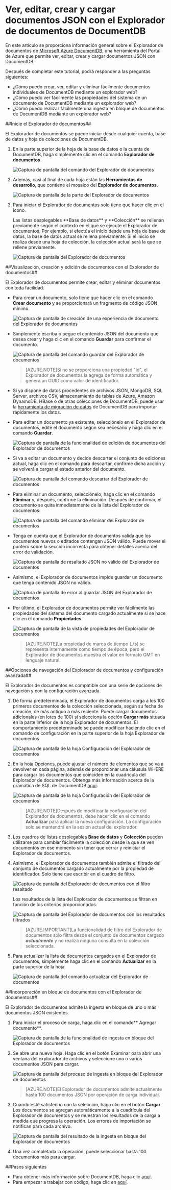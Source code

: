 <properties
	pageTitle="Visualización, edición, creación y carga de documentos JSON con el Explorador de documentos de DocumentDB | Microsoft Azure"
	description="Aprenda sobre el Explorador de documentos de DocumentDB, una herramienta del Portal de Azure para ver, editar, crear y cargar documentos JSON con DocumentDB."
	services="documentdb"
	authors="AndrewHoh"
	manager="jhubbard"
	editor="monicar"
	documentationCenter=""/>

<tags
	ms.service="documentdb"
	ms.workload="data-services"
	ms.tgt_pltfrm="na"
	ms.devlang="na"
	ms.topic="get-started-article" 
	ms.date="10/26/2015"
	ms.author="anhoh"/>

# Ver, editar, crear y cargar documentos JSON con el Explorador de documentos de DocumentDB #

En este artículo se proporciona información general sobre el Explorador de documentos de [Microsoft Azure DocumentDB](http://azure.microsoft.com/services/documentdb/), una herramienta del Portal de Azure que permite ver, editar, crear y cargar documentos JSON con DocumentDB.

Después de completar este tutorial, podrá responder a las preguntas siguientes:

-	¿Cómo puedo crear, ver, editar y eliminar fácilmente documentos individuales de DocumentDB mediante un explorador web?
-	¿Cómo puedo ver fácilmente las propiedades del sistema de un documento de DocumentDB mediante un explorador web?
-	¿Cómo puedo realizar fácilmente una ingesta en bloque de documentos de DocumentDB mediante un explorador web?

##<a id="Launch"></a>Inicie el Explorador de documentos##

El Explorador de documentos se puede iniciar desde cualquier cuenta, base de datos y hoja de colecciones de DocumentDB.

1. En la parte superior de la hoja de la base de datos o la cuenta de DocumentDB, haga simplemente clic en el comando **Explorador de documentos**.

	![Captura de pantalla del comando del Explorador de documentos](./media/documentdb-view-JSON-document-explorer/documentexplorercommand.png)
 
2. Además, casi al final de cada hoja están las **Herramientas de desarrollo**, que contiene el mosaico del **Explorador de documentos**.

	![Captura de pantalla de la parte del Explorador de documentos](./media/documentdb-view-JSON-document-explorer/documentexplorerpart.png)

2. Para iniciar el Explorador de documentos solo tiene que hacer clic en el icono.

	<p>Las listas desplegables **Base de datos** y **Colección** se rellenan previamente según el contexto en el que se ejecute el Explorador de documentos. Por ejemplo, si efectúa el inicio desde una hoja de base de datos, la base de datos actual se rellena previamente. Si el inicio se realiza desde una hoja de colección, la colección actual será la que se rellene previamente.

	![Captura de pantalla del Explorador de documentos](./media/documentdb-view-JSON-document-explorer/documentexplorerinitial.png)

##<a id="Create"></a>Visualización, creación y edición de documentos con el Explorador de documentos##

El Explorador de documentos permite crear, editar y eliminar documentos con toda facilidad.

- Para crear un documento, solo tiene que hacer clic en el comando **Crear documento** y se proporcionará un fragmento de código JSON mínimo.

	![Captura de pantalla de creación de una experiencia de documento del Explorador de documentos](./media/documentdb-view-JSON-document-explorer/createdocument.png)

- Simplemente escriba o pegue el contenido JSON del documento que desea crear y haga clic en el comando **Guardar** para confirmar el documento.

	![Captura de pantalla del comando guardar del Explorador de documentos](./media/documentdb-view-JSON-document-explorer/savedocument1.png)

	> [AZURE.NOTE]Si no se proporciona una propiedad "id", el Explorador de documentos la agrega de forma automática y genera un GUID como valor de identificador.

- Si ya dispone de datos procedentes de archivos JSON, MongoDB, SQL Server, archivos CSV, almacenamiento de tablas de Azure, Amazon DynamoDB, HBase o de otras colecciones de DocumentDB, puede usar la [herramienta de migración de datos](documentdb-import-data.md) de DocumentDB para importar rápidamente los datos.

- Para editar un documento ya existente, selecciónelo en el Explorador de documentos, edite el documento según sea necesario y haga clic en el comando **Guardar**.

	![Captura de pantalla de la funcionalidad de edición de documentos del Explorador de documentos](./media/documentdb-view-JSON-document-explorer/editdocument.png)

- Si va a editar un documento y decide descartar el conjunto de ediciones actual, haga clic en el comando para descartar, confirme dicha acción y se volverá a cargar el estado anterior del documento.

	![Captura de pantalla del comando descartar del Explorador de documentos](./media/documentdb-view-JSON-document-explorer/discardedit.png)

- Para eliminar un documento, selecciónelo, haga clic en el comando **Eliminar** y, después, confirme la eliminación. Después de confirmar, el documento se quita inmediatamente de la lista del Explorador de documentos:

	![Captura de pantalla del comando eliminar del Explorador de documentos](./media/documentdb-view-JSON-document-explorer/deletedocument.png)

- Tenga en cuenta que el Explorador de documentos valida que los documentos nuevos o editados contengan JSON válido. Puede mover el puntero sobre la sección incorrecta para obtener detalles acerca del error de validación.

	![Captura de pantalla de resaltado JSON no válido del Explorador de documentos](./media/documentdb-view-JSON-document-explorer/invalidjson1.png)

- Asimismo, el Explorador de documentos impide guardar un documento que tenga contenido JSON no válido.

	![Captura de pantalla de error al guardar JSON del Explorador de documentos](./media/documentdb-view-JSON-document-explorer/invalidjson2.png)

- Por último, el Explorador de documentos permite ver fácilmente las propiedades del sistema del documento cargado actualmente si se hace clic en el comando **Propiedades**.

	![Captura de pantalla de la vista de propiedades del Explorador de documentos](./media/documentdb-view-JSON-document-explorer/documentproperties.png)

	> [AZURE.NOTE]La propiedad de marca de tiempo (\_ts) se representa internamente como tiempo de época, pero el Explorador de documentos muestra el valor en formato GMT en lenguaje natural.

##<a id="Navigate"></a>Opciones de navegación del Explorador de documentos y configuración avanzada##

El Explorador de documentos es compatible con una serie de opciones de navegación y con la configuración avanzada.

1. De forma predeterminada, el Explorador de documentos carga a los 100 primeros documentos de la colección seleccionada, según su fecha de creación, de más antiguo a más reciente. Puede cargar documentos adicionales (en lotes de 100) si selecciona la opción **Cargar más** situada en la parte inferior de la hoja Explorador de documentos. El comportamiento predeterminado se puede modificar haciendo clic en el comando de configuración en la parte superior de la hoja Explorador de documentos.

	![Captura de pantalla de la hoja Configuración del Explorador de documentos](./media/documentdb-view-JSON-document-explorer/documentexplorersettings.png)


2. En la hoja Opciones, puede ajustar el número de elementos que se va a devolver en cada página, además de proporcionar una cláusula WHERE para cargar los documentos que coinciden en la cuadrícula del Explorador de documentos. Obtenga más información acerca de la gramática de SQL de DocumentDB [aquí](documentdb-sql-query.md).

	![Captura de pantalla de la hoja Configuración del Explorador de documentos](./media/documentdb-view-JSON-document-explorer/documentexplorersettings2.png)

	> [AZURE.NOTE]Después de modificar la configuración del Explorador de documentos, debe hacer clic en el comando **Actualizar** para aplicar la nueva configuración. La configuración solo se mantendrá en la sesión actual del explorador.
	
3. Los cuadros de listas desplegables **Base de datos** y **Colección** pueden utilizarse para cambiar fácilmente la colección desde la que se ven documentos en ese momento sin tener que cerrar y reiniciar el Explorador de documentos.

4. Asimismo, el Explorador de documentos también admite el filtrado del conjunto de documentos cargado actualmente por la propiedad de identificador. Solo tiene que escribir en el cuadro de filtro.

	![Captura de pantalla del Explorador de documentos con el filtro resaltado](./media/documentdb-view-JSON-document-explorer/documentexplorerfilter.png)

	Los resultados de la lista del Explorador de documentos se filtran en función de los criterios proporcionados.

	![Captura de pantalla del Explorador de documentos con los resultados filtrados](./media/documentdb-view-JSON-document-explorer/documentexplorerfilterresults.png)


	> [AZURE.IMPORTANT]La funcionalidad de filtro del Explorador de documentos solo filtra desde el conjunto de documentos cargado ***actualmente*** y no realiza ninguna consulta en la colección seleccionada.

5. Para actualizar la lista de documentos cargados en el Explorador de documentos, simplemente haga clic en el comando **Actualizar** en la parte superior de la hoja.

	![Captura de pantalla del comando actualizar del Explorador de documentos](./media/documentdb-view-JSON-document-explorer/documentexplorerrefresh.png)

##<a id="BulkAdd"></a>Incorporación en bloque de documentos con el Explorador de documentos##

El Explorador de documentos admite la ingesta en bloque de uno o más documentos JSON existentes.

1. Para iniciar el proceso de carga, haga clic en el comando** Agregar documento**.

	![Captura de pantalla de la funcionalidad de ingesta en bloque del Explorador de documentos](./media/documentdb-view-JSON-document-explorer/adddocument1.png)

2. Se abre una nueva hoja. Haga clic en el botón Examinar para abrir una ventana del explorador de archivos y seleccione uno o varios documentos JSON para cargar.

	![Captura de pantalla del proceso de ingesta en bloque del Explorador de documentos](./media/documentdb-view-JSON-document-explorer/adddocument2.png)

	> [AZURE.NOTE]El Explorador de documentos admite actualmente hasta 100 documentos JSON por operación de carga individual.

3. Cuando esté satisfecho con la selección, haga clic en el botón **Cargar**. Los documentos se agregan automáticamente a la cuadrícula del Explorador de documentos y se muestran los resultados de la carga a medida que progresa la operación. Los errores de importación se notifican para cada archivo.

	![Captura de pantalla del resultado de la ingesta en bloque del Explorador de documentos](./media/documentdb-view-JSON-document-explorer/adddocument3.png)

4. Una vez completada la operación, puede seleccionar hasta 100 documentos más para cargar.

##<a name="NextSteps"></a>Pasos siguientes

- Para obtener más información sobre DocumentDB, haga clic [aquí](http://azure.com/docdb).
- Para empezar a trabajar con código, haga clic en [aquí](documentdb-get-started.md).

 

<!---HONumber=AcomDC_1203_2015-->